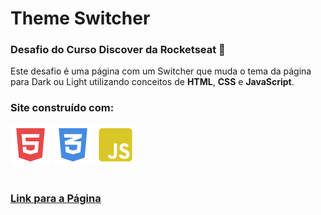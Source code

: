 # Theme Switcher

### Desafio do Curso Discover da Rocketseat 🚀

Este desafio é uma página com um Switcher que muda o tema da página para Dark ou Light utilizando conceitos de **HTML**, **CSS** e **JavaScript**. <br/>

### Site construído com:
<div>
<img src="https://github.com/luca-merighi/luca-merighi/blob/main/GHIcons/html.png?raw=true">
<img src="https://github.com/luca-merighi/luca-merighi/blob/main/GHIcons/css.png?raw=true">
<img src="https://github.com/luca-merighi/luca-merighi/blob/main/GHIcons/js.png?raw=true">
</div>
<br/>

### [Link para a Página](https://luca-merighi.github.io/DesafioDiscover-ThemeSwitcher/ "Theme Switcher")
